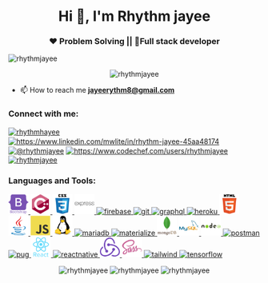 <h1 align="center">Hi 👋, I'm Rhythm jayee</h1>
<h3 align="center">❤ Problem Solving || 🚀Full stack developer</h3>

<!--![VisitorCount](https://profile-counter.glitch.me/{rhythmjayee}/count.svg) -->
<p align="left"> <img src="https://komarev.com/ghpvc/?username=rhythmjayee&label=Profile%20views&color=0e75b6&style=flat" alt="rhythmjayee" /> </p>
<p align="center"> <img src="https://media.giphy.com/media/USV0ym3bVWQJJmNu3N/giphy.gif" alt="rhythmjayee" width="200px" height="200px" /> </p>



- 📫 How to reach me **jayeerythm8@gmail.com**


<h3 align="left">Connect with me:</h3>
<p align="left">
<a href="https://dev.to/rhythmhayee" target="blank"><img align="center" src="https://cdn.jsdelivr.net/npm/simple-icons@3.0.1/icons/dev-dot-to.svg" alt="rhythmhayee" height="30" width="40" /></a>
<a href="https://www.linkedin.com/in/rhythm-jayee" target="blank"><img align="center" src="https://cdn.jsdelivr.net/npm/simple-icons@3.0.1/icons/linkedin.svg" alt="https://www.linkedin.com/mwlite/in/rhythm-jayee-45aa48174" height="30" width="40" /></a>
<a href="https://medium.com/@rhythmjayee" target="blank"><img align="center" src="https://cdn.jsdelivr.net/npm/simple-icons@3.0.1/icons/medium.svg" alt="@rhythmjayee" height="30" width="40" /></a>
<a href="https://www.codechef.com/users/rhythmjayee" target="blank"><img align="center" src="https://cdn.jsdelivr.net/npm/simple-icons@3.1.0/icons/codechef.svg" alt="https://www.codechef.com/users/rhythmjayee" height="30" width="40" /></a>
<a href="https://www.leetcode.com/rhythmjayee" target="blank"><img align="center" src="https://cdn.jsdelivr.net/npm/simple-icons@3.0.1/icons/leetcode.svg" alt="rhythmjayee" height="30" width="40" /></a>
</p>

<h3 align="left">Languages and Tools:</h3>
<p align="left"> <a href="https://getbootstrap.com" target="_blank"> <img src="https://raw.githubusercontent.com/devicons/devicon/master/icons/bootstrap/bootstrap-plain-wordmark.svg" alt="bootstrap" width="40" height="40"/> </a> <a href="https://www.w3schools.com/cpp/" target="_blank"> <img src="https://raw.githubusercontent.com/devicons/devicon/master/icons/cplusplus/cplusplus-original.svg" alt="cplusplus" width="40" height="40"/> </a> <a href="https://www.w3schools.com/css/" target="_blank"> <img src="https://raw.githubusercontent.com/devicons/devicon/master/icons/css3/css3-original-wordmark.svg" alt="css3" width="40" height="40"/> </a> <a href="https://expressjs.com" target="_blank"> <img src="https://raw.githubusercontent.com/devicons/devicon/master/icons/express/express-original-wordmark.svg" alt="express" width="40" height="40"/> </a> <a href="https://firebase.google.com/" target="_blank"> <img src="https://www.vectorlogo.zone/logos/firebase/firebase-icon.svg" alt="firebase" width="40" height="40"/> </a> <a href="https://git-scm.com/" target="_blank"> <img src="https://www.vectorlogo.zone/logos/git-scm/git-scm-icon.svg" alt="git" width="40" height="40"/> </a> <a href="https://graphql.org" target="_blank"> <img src="https://www.vectorlogo.zone/logos/graphql/graphql-icon.svg" alt="graphql" width="40" height="40"/> </a> <a href="https://heroku.com" target="_blank"> <img src="https://www.vectorlogo.zone/logos/heroku/heroku-icon.svg" alt="heroku" width="40" height="40"/> </a> <a href="https://www.w3.org/html/" target="_blank"> <img src="https://raw.githubusercontent.com/devicons/devicon/master/icons/html5/html5-original-wordmark.svg" alt="html5" width="40" height="40"/> </a> <a href="https://www.java.com" target="_blank"> <img src="https://raw.githubusercontent.com/devicons/devicon/master/icons/java/java-original.svg" alt="java" width="40" height="40"/> </a> <a href="https://developer.mozilla.org/en-US/docs/Web/JavaScript" target="_blank"> <img src="https://raw.githubusercontent.com/devicons/devicon/master/icons/javascript/javascript-original.svg" alt="javascript" width="40" height="40"/> </a> <a href="https://www.linux.org/" target="_blank"> <img src="https://raw.githubusercontent.com/devicons/devicon/master/icons/linux/linux-original.svg" alt="linux" width="40" height="40"/> </a> <a href="https://mariadb.org/" target="_blank"> <img src="https://www.vectorlogo.zone/logos/mariadb/mariadb-icon.svg" alt="mariadb" width="40" height="40"/> </a> <a href="https://materializecss.com/" target="_blank"> <img src="https://raw.githubusercontent.com/prplx/svg-logos/5585531d45d294869c4eaab4d7cf2e9c167710a9/svg/materialize.svg" alt="materialize" width="40" height="40"/> </a> <a href="https://www.mongodb.com/" target="_blank"> <img src="https://raw.githubusercontent.com/devicons/devicon/master/icons/mongodb/mongodb-original-wordmark.svg" alt="mongodb" width="40" height="40"/> </a> <a href="https://www.mysql.com/" target="_blank"> <img src="https://raw.githubusercontent.com/devicons/devicon/master/icons/mysql/mysql-original-wordmark.svg" alt="mysql" width="40" height="40"/> </a> <a href="https://nodejs.org" target="_blank"> <img src="https://raw.githubusercontent.com/devicons/devicon/master/icons/nodejs/nodejs-original-wordmark.svg" alt="nodejs" width="40" height="40"/> </a> <a href="https://postman.com" target="_blank"> <img src="https://www.vectorlogo.zone/logos/getpostman/getpostman-icon.svg" alt="postman" width="40" height="40"/> </a> <a href="https://pugjs.org" target="_blank"> <img src="https://cdn.worldvectorlogo.com/logos/pug.svg" alt="pug" width="40" height="40"/> </a> <a href="https://reactjs.org/" target="_blank"> <img src="https://raw.githubusercontent.com/devicons/devicon/master/icons/react/react-original-wordmark.svg" alt="react" width="40" height="40"/> </a> <a href="https://reactnative.dev/" target="_blank"> <img src="https://reactnative.dev/img/header_logo.svg" alt="reactnative" width="40" height="40"/> </a> <a href="https://redux.js.org" target="_blank"> <img src="https://raw.githubusercontent.com/devicons/devicon/master/icons/redux/redux-original.svg" alt="redux" width="40" height="40"/> </a> <a href="https://sass-lang.com" target="_blank"> <img src="https://raw.githubusercontent.com/devicons/devicon/master/icons/sass/sass-original.svg" alt="sass" width="40" height="40"/> </a> <a href="https://tailwindcss.com/" target="_blank"> <img src="https://www.vectorlogo.zone/logos/tailwindcss/tailwindcss-icon.svg" alt="tailwind" width="40" height="40"/> </a> <a href="https://www.tensorflow.org" target="_blank"> <img src="https://www.vectorlogo.zone/logos/tensorflow/tensorflow-icon.svg" alt="tensorflow" width="40" height="40"/> </a> </p>

<p align="center">
   <img align="center" src="https://github-readme-stats.vercel.app/api?username=rhythmjayee&show_icons=true&locale=en" alt="rhythmjayee" />
  <img align="center" src="https://github-readme-stats.vercel.app/api/top-langs?username=rhythmjayee&show_icons=true&locale=en&layout=compact" alt="rhythmjayee" />
 
  <img align="center" src="https://github-readme-streak-stats.herokuapp.com/?user=rhythmjayee&" alt="rhythmjayee" />
</p>

<p></p>

<p></p>

